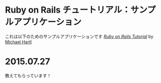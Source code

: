 # Ruby on Rails チュートリアル：サンプルアプリケーション

これは以下のためのサンプルアプリケーションです
[*Ruby on Rails Tutorial*](http://railstutorial.jp/)
by [Michael Hartl](http://michaelhartl.com)

# 2015.07.27
教えてもらっています！